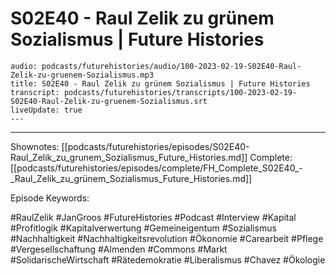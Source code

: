 # S02E40 - Raul Zelik zu grünem Sozialismus | Future Histories

```audio-note
audio: podcasts/futurehistories/audio/100-2023-02-19-S02E40-Raul-Zelik-zu-gruenem-Sozialismus.mp3
title: S02E40 - Raul Zelik zu grünem Sozialismus | Future Histories
transcript: podcasts/futurehistories/transcripts/100-2023-02-19-S02E40-Raul-Zelik-zu-gruenem-Sozialismus.srt
liveUpdate: true
---

```
---

Shownotes: [[podcasts/futurehistories/episodes/S02E40-Raul_Zelik_zu_grunem_Sozialismus_Future_Histories.md]]
Complete: [[podcasts/futurehistories/episodes/complete/FH_Complete_S02E40_-_Raul_Zelik_zu_grünem_Sozialismus_Future_Histories.md]]


Episode Keywords:

#RaulZelik #JanGroos #FutureHistories #Podcast #Interview #Kapital #Profitlogik #Kapitalverwertung #Gemeineigentum #Sozialismus #Nachhaltigkeit #Nachhaltigkeitsrevolution #Ökonomie #Carearbeit #Pflege #Vergesellschaftung #Almenden #Commons #Markt #SolidarischeWirtschaft #Rätedemokratie #Liberalismus #Chavez #Ökologie

